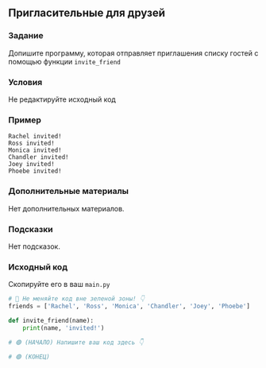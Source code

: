 ## Пригласительные для друзей

### Задание
Допишите программу, которая отправляет приглашения списку гостей с помощью функции `invite_friend`

### Условия

Не редактируйте исходный код 

### Пример

```
Rachel invited!
Ross invited!
Monica invited!
Chandler invited!
Joey invited!
Phoebe invited!
```


### Дополнительные материалы

Нет дополнительных материалов.

### Подсказки

Нет подсказок.

### Исходный код 

Cкопируйте его в ваш `main.py`
```python
# 🚨 Не меняйте код вне зеленой зоны! 👇
friends = ['Rachel', 'Ross', 'Monica', 'Chandler', 'Joey', 'Phoebe']

def invite_friend(name):
    print(name, 'invited!')

# 🟢 (НАЧАЛО) Напишите ваш код здесь 👇

# 🟢 (КОНЕЦ)
```